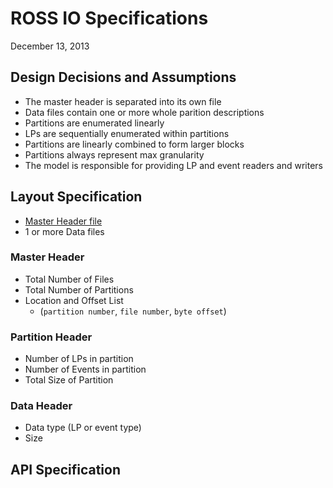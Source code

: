 
# ROSS IO Specifications

December 13, 2013

## Design Decisions and Assumptions

- The master header is separated into its own file
- Data files contain one or more whole parition descriptions
- Partitions are enumerated linearly
- LPs are sequentially enumerated within partitions
- Partitions are linearly combined to form larger blocks
- Partitions always represent max granularity
- The model is responsible for providing LP and event readers and writers

## Layout Specification

- [Master Header file](#Master_Header)
- 1 or more Data files

### Master Header

- Total Number of Files
- Total Number of Partitions
- Location and Offset List
    - (`partition number`, `file number`, `byte offset`)

### Partition Header

- Number of LPs in partition
- Number of Events in partition
- Total Size of Partition

### Data Header

- Data type (LP or event type)
- Size

## API Specification


